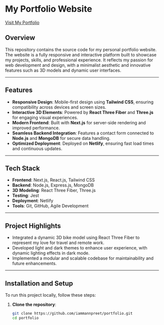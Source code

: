 # **My Portfolio Website**

[Visit My Portfolio](https://iammannpreet.com)

## **Overview**
This repository contains the source code for my personal portfolio website. The website is a fully responsive and interactive platform built to showcase my projects, skills, and professional experience. It reflects my passion for web development and design, with a minimalist aesthetic and innovative features such as 3D models and dynamic user interfaces.

---

## **Features**
- **Responsive Design**: Mobile-first design using **Tailwind CSS**, ensuring compatibility across devices and screen sizes.  
- **Interactive 3D Elements**: Powered by **React Three Fiber** and **Three.js** for engaging visual experiences.  
- **Modern Frontend**: Built with **Next.js** for server-side rendering and improved performance.  
- **Seamless Backend Integration**: Features a contact form connected to **Node.js** and **MongoDB** for secure data handling.  
- **Optimized Deployment**: Deployed on **Netlify**, ensuring fast load times and continuous updates.  

---

## **Tech Stack**
- **Frontend**: Next.js, React.js, Tailwind CSS  
- **Backend**: Node.js, Express.js, MongoDB  
- **3D Modeling**: React Three Fiber, Three.js  
- **Testing**: Jest  
- **Deployment**: Netlify  
- **Tools**: Git, GitHub, Agile Development  

---

## **Project Highlights**
- Integrated a dynamic 3D bike model using React Three Fiber to represent my love for travel and remote work.  
- Developed light and dark themes to enhance user experience, with dynamic lighting effects in dark mode.  
- Implemented a modular and scalable codebase for maintainability and future enhancements.  

---

## **Installation and Setup**
To run this project locally, follow these steps:

1. **Clone the repository**:
   ```bash
   git clone https://github.com/iammannpreet/portfolio.git
   cd portfolio
